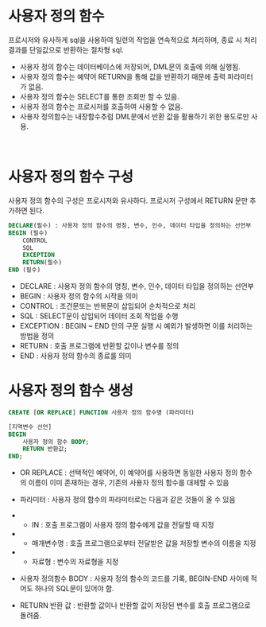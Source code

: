# 사용자 정의 함수

프로시저와 유사하게 sql을 사용하여 일련의 작업을 연속적으로 처리하며, 종료 시 처리 결과를 단일값으로 반환하는 절차형 sql.

- 사용자 정의 함수는 데이터베이스에 저장되어, DML문의 호출에 의해 실행됨.
- 사용자 정의 함수는 예약어 RETURN을 통해 값을 반환하기 때문에 출력 파라미터가 없음.
- 사용자 정의 함수는 SELECT를 통한 조회만 할 수 있음.
- 사용자 정의 함수는 프로시저를 호출하여 사용할 수 없음.
- 사용자 정의함수는 내장함수추럼 DML문에서 반환 값을 활용하기 위한 용도로만 사용.

<br/>

# 사용자 정의 함수 구성

사용자 정의 함수의 구성은 프로시저와 유사하다. 프로시저 구성에서 RETURN 문만 추가하면 된다.

```SQL
DECLARE(필수) : 사용자 정의 함수의 명칭, 변수, 인수, 데이터 타입을 정의하는 선언부
BEGIN (필수)
    CONTROL
    SQL
    EXCEPTION
    RETURN(필수)
END (필수)
```

- DECLARE : 사용자 정의 함수의 명칭, 변수, 인수, 데이터 타입을 정의하는 선언부
- BEGIN : 사용자 정의 함수의 시작을 의미
- CONTROL : 조건문또는 반복문이 삽입되어 순차적으로 처리
- SQL : SELECT문이 삽입되어 데이터 조회 작업을 수행
- EXCEPTION : BEGIN ~ END 안의 구문 실행 시 예외가 발생하면 이를 처리하는 방법을 정의
- RETURN : 호출 프로그램에 반환할 값이나 변수를 정의
- END : 사용자 정의 함수의 종료를 의미

# 사용자 정의 함수 생성

```sql
CREATE [OR REPLACE] FUNCTION 사용자 정의 함수명 (파라미터)

[지역변수 선언]
BEGIN
    사용자 정의 함수 BODY;
    RETURN 반환값;
END;

```

- OR REPLACE : 선택적인 예약어, 이 예약어를 사용하면 동일한 사용자 정의 함수의 이름이 이미 존재하는 경우, 기존의 사용자 정의 함수를 대체할 수 있음
- 파라미터 : 사용자 정의 함수의 파라미터로는 다음과 같은 것들이 올 수 있음
- - IN : 호출 프로그램이 사용자 정의 함수에게 값을 전달할 때 지정
- - 매개변수명 : 호출 프로그램으로부터 전달받은 값을 저장할 변수의 이름을 지정
- - 자료형 : 변수의 자료형을 지정

- 사용자 정의함수 BODY : 사용자 정의 함수의 코드를 기록, BEGIN-END 사이에 적어도 하나의 SQL문이 있어야 함.

- RETURN 반환 값 : 반환할 값이나 반환할 값이 저장된 변수를 호출 프로그램으로 돌려줌.
